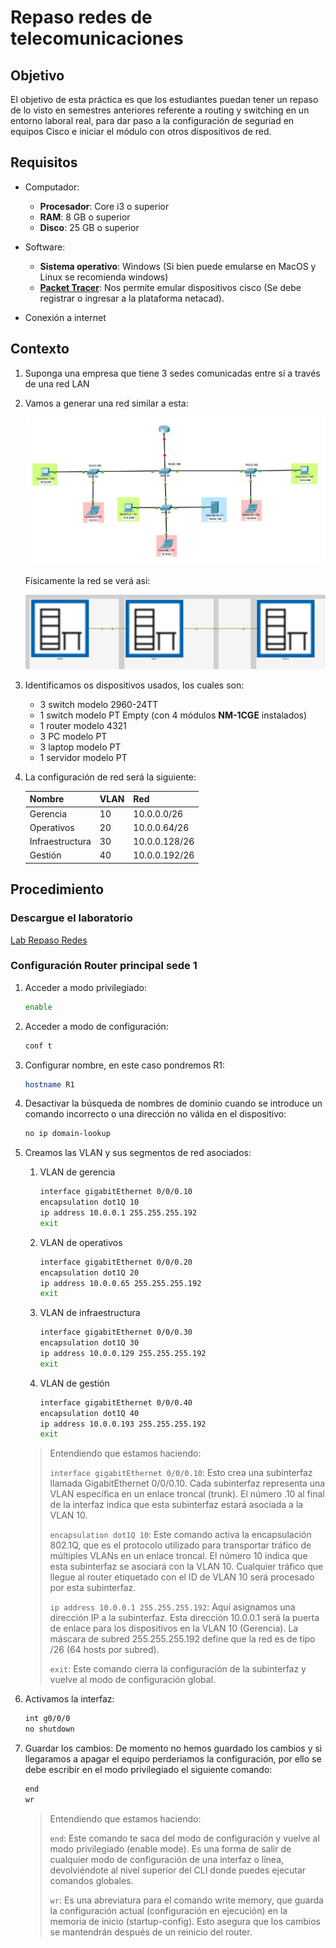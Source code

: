 # Repaso redes de telecomunicaciones

## Objetivo

El objetivo de esta práctica es que los estudiantes puedan tener un repaso de lo visto en semestres anteriores referente a routing y switching en un entorno laboral real, para dar paso a la configuración de seguriad en equipos Cisco e iniciar el módulo con otros dispositivos de red.

## Requisitos

- Computador:
  - **Procesador**: Core i3 o superior
  - **RAM**: 8 GB o superior
  - **Disco**: 25 GB o superior

- Software:
  - **Sistema operativo**: Windows (Si bien puede emularse en MacOS y Linux se recomienda windows)
  - **[Packet Tracer](https://www.netacad.com/resources/lab-downloads?courseLang=es-XL)**: Nos permite emular dispositivos cisco (Se debe registrar o ingresar a la plataforma netacad).

- Conexión a internet

## Contexto

1. Suponga una empresa que tiene 3 sedes comunicadas entre sí a través de una red LAN

2. Vamos a generar una red similar a esta:

   ![Imagen 1](image.png)

   Físicamente la red se verá asi:

   ![Imagen 2](image1.png)

3. Identificamos os dispositivos usados, los cuales son:

   - 3 switch modelo 2960-24TT
   - 1 switch modelo PT Empty (con 4 módulos **NM-1CGE** instalados)
   - 1 router modelo 4321
   - 3 PC modelo PT
   - 3 laptop modelo PT
   - 1 servidor modelo PT

4. La configuración de red será la siguiente:

    |Nombre|VLAN|Red|
    |--|--|--|
    |Gerencia|10|10.0.0.0/26|
    |Operativos|20|10.0.0.64/26|
    |Infraestructura|30|10.0.0.128/26|
    |Gestión|40|10.0.0.192/26|

## Procedimiento

### Descargue el laboratorio

[Lab Repaso Redes](https://sftp.devsys.app/web/client/pubshares/iBmLxwFVi85kL4c8Et7NLC/download)

### Configuración Router principal sede 1

1. Acceder a modo privilegiado:

   ```bash
   enable
   ```

2. Acceder a modo de configuración:

   ```bash
   conf t
   ```

3. Configurar nombre, en este caso pondremos R1:

   ```bash
   hostname R1
   ```

4. Desactivar la búsqueda de nombres de dominio cuando se introduce un comando incorrecto o una dirección no válida en el dispositivo:

   ```bash
   no ip domain-lookup
   ```

5. Creamos las VLAN y sus segmentos de red asociados:
   1. VLAN de gerencia

      ```bash
      interface gigabitEthernet 0/0/0.10
      encapsulation dot1Q 10
      ip address 10.0.0.1 255.255.255.192
      exit
      ```

   2. VLAN de operativos

      ```bash
      interface gigabitEthernet 0/0/0.20
      encapsulation dot1Q 20
      ip address 10.0.0.65 255.255.255.192
      exit
      ```

   3. VLAN de infraestructura

      ```bash
      interface gigabitEthernet 0/0/0.30
      encapsulation dot1Q 30
      ip address 10.0.0.129 255.255.255.192
      exit
      ```

   4. VLAN de gestión

      ```bash
      interface gigabitEthernet 0/0/0.40
      encapsulation dot1Q 40
      ip address 10.0.0.193 255.255.255.192
      exit
      ```
  
    > Entendiendo que estamos haciendo:
    >
    > `interface gigabitEthernet 0/0/0.10`: Esto crea una subinterfaz llamada GigabitEthernet 0/0/0.10. Cada subinterfaz representa una VLAN específica en un enlace troncal (trunk). El número .10 al final de la interfaz indica que esta subinterfaz estará asociada a la VLAN 10.
    >
    > `encapsulation dot1Q 10`: Este comando activa la encapsulación 802.1Q, que es el protocolo utilizado para transportar tráfico de múltiples VLANs en un enlace troncal. El número 10 indica que esta subinterfaz se asociará con la VLAN 10. Cualquier tráfico que llegue al router etiquetado con el ID de VLAN 10 será procesado por esta subinterfaz.
    >
    > `ip address 10.0.0.1 255.255.255.192`: Aquí asignamos una dirección IP a la subinterfaz. Esta dirección 10.0.0.1 será la puerta de enlace para los dispositivos en la VLAN 10 (Gerencia). La máscara de subred 255.255.255.192 define que la red es de tipo /26 (64 hosts por subred).
    >
    > `exit`: Este comando cierra la configuración de la subinterfaz y vuelve al modo de configuración global.

6. Activamos la interfaz:

   ```bash
   int g0/0/0
   no shutdown
   ```

7. Guardar los cambios:
   De momento no hemos guardado los cambios y si llegaramos a apagar el equipo perderiamos la configuración, por ello se debe escribir en el modo privilegiado el siguiente comando:

   ```bash
   end
   wr
   ```

    > Entendiendo que estamos haciendo:
    >
    > `end`: Este comando te saca del modo de configuración y vuelve al modo privilegiado (enable mode). Es una forma de salir de cualquier modo de configuración de una interfaz o línea, devolviéndote al nivel superior del CLI donde puedes ejecutar comandos globales.
    >
    > `wr`: Es una abreviatura para el comando write memory, que guarda la configuración actual (configuración en ejecución) en la memoria de inicio (startup-config). Esto asegura que los cambios se mantendrán después de un reinicio del router.
